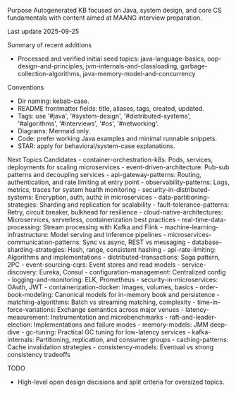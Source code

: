 Purpose
Autogenerated KB focused on Java, system design, and core CS fundamentals with content aimed at MAANG interview preparation.

Last update
2025-09-25

Summary of recent additions
 - Processed and verified initial seed topics: java-language-basics, oop-design-and-principles, jvm-internals-and-classloading, garbage-collection-algorithms, java-memory-model-and-concurrency

Conventions
 - Dir naming: kebab-case.
 - README frontmatter fields: title, aliases, tags, created, updated.
 - Tags: use '#java', '#system-design', '#distributed-systems', '#algorithms', '#interviews', '#os', '#networking'.
 - Diagrams: Mermaid only.
 - Code: prefer working Java examples and minimal runnable snippets.
 - STAR: apply for behavioral/system-case explanations.

Next Topics Candidates
    - container-orchestration-k8s: Pods, services, deployments for scaling microservices
    - event-driven-architecture: Pub-sub patterns and decoupling services
    - api-gateway-patterns: Routing, authentication, and rate limiting at entry point
    - observability-patterns: Logs, metrics, traces for system health monitoring
    - security-in-distributed-systems: Encryption, auth, authz in microservices
    - data-partitioning-strategies: Sharding and replication for scalability
    - fault-tolerance-patterns: Retry, circuit breaker, bulkhead for resilience
    - cloud-native-architectures: Microservices, serverless, containerization best practices
    - real-time-data-processing: Stream processing with Kafka and Flink
    - machine-learning-infrastructure: Model serving and inference pipelines
    - microservices-communication-patterns: Sync vs async, REST vs messaging
    - database-sharding-strategies: Hash, range, consistent hashing
    - api-rate-limiting: Algorithms and implementations
    - distributed-transactions: Saga pattern, 2PC
    - event-sourcing-cqrs: Event stores and read models
    - service-discovery: Eureka, Consul
    - configuration-management: Centralized config
    - logging-and-monitoring: ELK, Prometheus
    - security-in-microservices: OAuth, JWT
    - containerization-docker: Images, volumes, basics
    - order-book-modeling: Canonical models for in-memory book and persistence
    - matching-algorithms: Batch vs streaming matching, complexity
    - time-in-force-variations: Exchange semantics across major venues
    - latency-measurement: Instrumentation and microbenchmarks
    - raft-and-leader-election: Implementations and failure modes
    - memory-models: JMM deep-dive
    - gc-tuning: Practical GC tuning for low-latency services
    - kafka-internals: Partitioning, replication, and consumer groups
    - caching-patterns: Cache invalidation strategies
    - consistency-models: Eventual vs strong consistency tradeoffs

TODO
 - High-level open design decisions and split criteria for oversized topics.